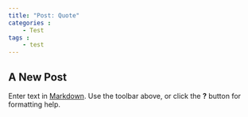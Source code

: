 ```yaml
---
title: "Post: Quote"
categories : 
	- Test
tags : 
	- test
---
```


## A New Post

Enter text in [Markdown](http://daringfireball.net/projects/markdown/). Use the toolbar above, or click the **?** button for formatting help.
